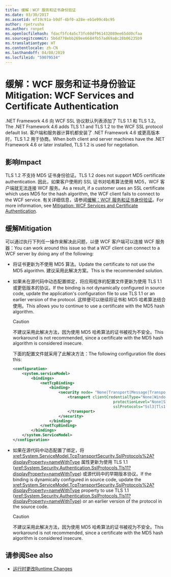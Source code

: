 ```yaml
---
title: 缓解：WCF 服务和证书身份验证
ms.date: 03/30/2017
ms.assetid: ef19c91a-b9df-4bf0-a28e-eb1e99c4bc95
author: rpetrusha
ms.author: ronpet
ms.openlocfilehash: fdacf5fc4a5c73fc60df961432089ee65dd0cfaa
ms.sourcegitcommit: 5b6d778ebb269ee6684fb57ad69a8c28b06235b9
ms.translationtype: HT
ms.contentlocale: zh-CN
ms.lasthandoff: 04/08/2019
ms.locfileid: "59079534"
---
```

# <a name="mitigation-wcf-services-and-certificate-authentication"></a><span data-ttu-id="97abd-102">缓解：WCF 服务和证书身份验证</span><span class="sxs-lookup"><span data-stu-id="97abd-102">Mitigation: WCF Services and Certificate Authentication</span></span>
<span data-ttu-id="97abd-103">.NET Framework 4.6 向 WCF SSL 协议默认列表添加了 TLS 1.1 和 TLS 1.2。</span><span class="sxs-lookup"><span data-stu-id="97abd-103">The .NET Framework 4.6 adds TLS 1.1 and TLS 1.2 to the WCF SSL protocol default list.</span></span> <span data-ttu-id="97abd-104">客户端和服务器计算机都安装了 .NET Framework 4.6 或更高版本时，TLS 1.2 用于协商。</span><span class="sxs-lookup"><span data-stu-id="97abd-104">When both client and server machines have  the .NET Framework 4.6 or later installed, TLS 1.2 is used for negotiation.</span></span>  
  
## <a name="impact"></a><span data-ttu-id="97abd-105">影响</span><span class="sxs-lookup"><span data-stu-id="97abd-105">Impact</span></span>  
 <span data-ttu-id="97abd-106">TLS 1.2 不支持 MD5 证书身份验证。</span><span class="sxs-lookup"><span data-stu-id="97abd-106">TLS 1.2 does not support MD5 certificate authentication.</span></span> <span data-ttu-id="97abd-107">因此，如果客户使用的 SSL 证书对哈希算法使用 MD5，WCF 客户端就无法连接 WCF 服务。</span><span class="sxs-lookup"><span data-stu-id="97abd-107">As a result, if a customer uses an SSL  certificate which uses MD5 for the hash algorithm, the WCF client fails to connect to the WCF service.</span></span> <span data-ttu-id="97abd-108">有关详细信息，请参阅[缓解：WCF 服务和证书身份验证](../../../docs/framework/migration-guide/mitigation-wcf-services-and-certificate-authentication.md)。</span><span class="sxs-lookup"><span data-stu-id="97abd-108">For more information, see [Mitigation: WCF Services and Certificate Authentication](../../../docs/framework/migration-guide/mitigation-wcf-services-and-certificate-authentication.md).</span></span>  
  
## <a name="mitigation"></a><span data-ttu-id="97abd-109">缓解</span><span class="sxs-lookup"><span data-stu-id="97abd-109">Mitigation</span></span>  
 <span data-ttu-id="97abd-110">可以通过执行下列任一操作来解决此问题，以便 WCF 客户端可以连接 WCF 服务器：</span><span class="sxs-lookup"><span data-stu-id="97abd-110">You can work around this issue so that a WCF client can connect to a WCF server by doing any of the following:</span></span>  
  
-   <span data-ttu-id="97abd-111">将证书更新为不使用 MD5 算法。</span><span class="sxs-lookup"><span data-stu-id="97abd-111">Update the certificate to not use the MD5 algorithm.</span></span> <span data-ttu-id="97abd-112">建议采用此解决方案。</span><span class="sxs-lookup"><span data-stu-id="97abd-112">This is the recommended solution.</span></span>  
  
-   <span data-ttu-id="97abd-113">如果未在源代码中动态配置绑定，将应用程序的配置文件更新为使用 TLS 1.1 或更低版本的协议。</span><span class="sxs-lookup"><span data-stu-id="97abd-113">If the binding is not dynamically configured in source code, update the application's configuration file to use TLS 1.1 or an earlier version of the protocol.</span></span> <span data-ttu-id="97abd-114">这样便可以继续将证书和 MD5 哈希算法结合使用。</span><span class="sxs-lookup"><span data-stu-id="97abd-114">This allows you to continue to use a certificate with the MD5 hash algorithm.</span></span>  
  
    > [!CAUTION]
    >  <span data-ttu-id="97abd-115">不建议采用此解决方法，因为使用 MD5 哈希算法的证书被视为不安全。</span><span class="sxs-lookup"><span data-stu-id="97abd-115">This workaround is not recommended, since a certificate with the MD5 hash algorithm is considered insecure.</span></span>  
  
     <span data-ttu-id="97abd-116">下面的配置文件就采用了此解决方法：</span><span class="sxs-lookup"><span data-stu-id="97abd-116">The following configuration file does this:</span></span>  
  
    ```xml  
    <configuration>  
        <system.serviceModel>  
            <bindings>  
                <netTcpBinding>  
                    <binding>  
                        <security mode= "None|Transport|Message|TransportWithMessageCredential" >  
                            <transport clientCredentialType="None|Windows|Certificate"  
                                                protectionLevel="None|Sign|EncryptAndSign"  
                                                sslProtocols="Ssl3|Tls1|Tls11">  
                            </transport>  
                        </security>  
                    </binding>  
                </netTcpBinding>  
            </bindings>  
        </system.ServiceModel>  
    </configuration>  
    ```  
  
-   <span data-ttu-id="97abd-117">如果在源代码中动态配置了绑定，将 <xref:System.ServiceModel.TcpTransportSecurity.SslProtocols%2A?displayProperty=nameWithType> 属性更新为使用 TLS 1.1 (<xref:System.Security.Authentication.SslProtocols.Tls11?displayProperty=nameWithType>) 或源代码中的早期版本协议。</span><span class="sxs-lookup"><span data-stu-id="97abd-117">If the binding is dynamically configured in source code, update the <xref:System.ServiceModel.TcpTransportSecurity.SslProtocols%2A?displayProperty=nameWithType> property to use TLS 1.1 (<xref:System.Security.Authentication.SslProtocols.Tls11?displayProperty=nameWithType>) or an  earlier version of the protocol in the source code.</span></span>  
  
    > [!CAUTION]
    >  <span data-ttu-id="97abd-118">不建议采用此解决方法，因为使用 MD5 哈希算法的证书被视为不安全。</span><span class="sxs-lookup"><span data-stu-id="97abd-118">This workaround is not recommended, since a certificate with the MD5 hash algorithm is considered insecure.</span></span>  
  
## <a name="see-also"></a><span data-ttu-id="97abd-119">请参阅</span><span class="sxs-lookup"><span data-stu-id="97abd-119">See also</span></span>

- [<span data-ttu-id="97abd-120">运行时更改</span><span class="sxs-lookup"><span data-stu-id="97abd-120">Runtime Changes</span></span>](../../../docs/framework/migration-guide/runtime-changes-in-the-net-framework-4-6.md)
